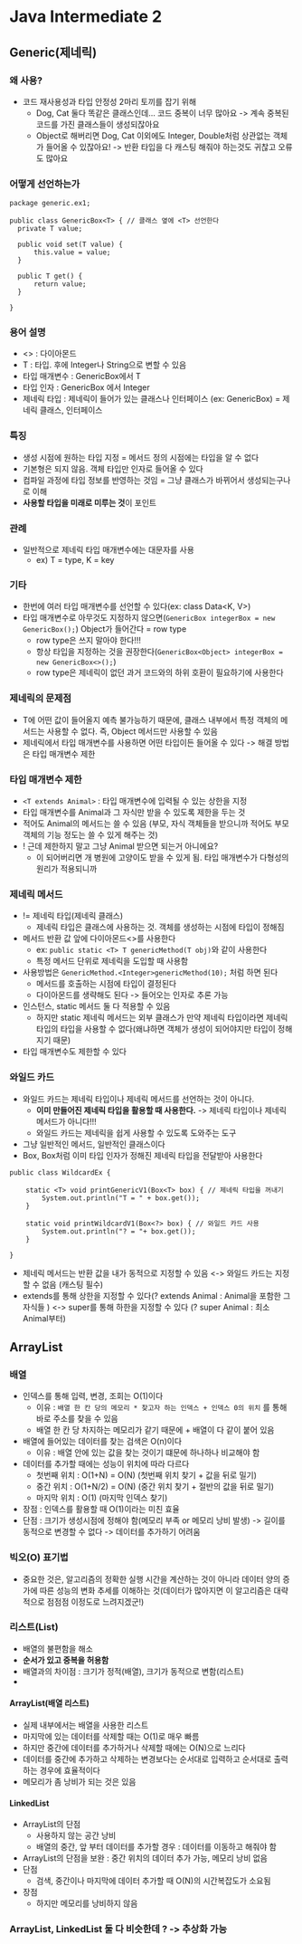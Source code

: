   # Java Intermediate 2

## Generic(제네릭)
### 왜 사용?
  - 코드 재사용성과 타입 안정성 2마리 토끼를 잡기 위해
    - Dog, Cat 둘다 똑같은 클래스인데... 코드 중복이 너무 많아요 -> 계속 중복된 코드를 가진 클래스들이 생성되잖아요
    - Object로 해버리면 Dog, Cat 이외에도 Integer, Double처럼 상관없는 객체가 들어올 수 있잖아요! -> 반환 타입을 다 캐스팅 해줘야 하는것도 귀찮고 오류도 많아요  

### 어떻게 선언하는가 
  ```
  package generic.ex1; 
  
  public class GenericBox<T> { // 클래스 옆에 <T> 선언한다 
    private T value;

    public void set(T value) {
        this.value = value;
    }

    public T get() {
        return value;
    }

  }
  
  ```

### 용어 설명
- <> : 다이아몬드
- T : 타입. 후에 Integer나 String으로 변할 수 있음
- 타입 매개변수 : GenericBox<T>에서 T
- 타입 인자 : GenericBox<Integer> 에서 Integer
- 제네릭 타입 : 제네릭이 들어가 있는 클래스나 인터페이스 (ex: GenericBox) = 제네릭 클래스, 인터페이스 

### 특징
- 생성 시점에 원하는 타입 지정 = 메서드 정의 시점에는 타입을 알 수 없다 
- 기본형은 되지 않음. 객체 타입만 인자로 들어올 수 있다 
- 컴파일 과정에 타입 정보를 반영하는 것임 = 그냥 클래스가 바뀌어서 생성되는구나로 이해
- **사용할 타입을 미래로 미루는 것**이 포인트

### 관례
- 일반적으로 제네릭 타입 매개변수에는 대문자를 사용
  - ex) T = type, K = key 

### 기타
- 한번에 여러 타입 매개변수를 선언할 수 있다(ex: class Data<K, V>)
- 타입 매개변수로 아무것도 지정하지 않으면(`GenericBox integerBox = new GenericBox();`) Object가 들어간다 = row type
  - row type은 쓰지 말아야 한다!!! 
  - 항상 타입을 지정하는 것을 권장한다(`GenericBox<Object> integerBox = new GenericBox<>();`)
  - row type은 제네릭이 없던 과거 코드와의 하위 호환이 필요하기에 사용한다 
  
### 제네릭의 문제점
- T에 어떤 값이 들어올지 예측 불가능하기 때문에, 클래스 내부에서 특정 객체의 메서드는 사용할 수 없다. 즉, Object 메서드만 사용할 수 있음 
- 제네릭에서 타입 매개변수를 사용하면 어떤 타입이든 들어올 수 있다
-> 해결 방법은 타입 매개변수 제한

### 타입 매개변수 제한 
- `<T extends Animal>` : 타입 매개변수에 입력될 수 있는 상한을 지정 
- 타입 매개변수를 Animal과 그 자식만 받을 수 있도록 제한을 두는 것
- 적어도 Animal의 메서드는 쓸 수 있음 (부모, 자식 객체들을 받으니까 적어도 부모 객체의 기능 정도는 쓸 수 있게 해주는 것)
- ! 근데 제한하지 말고 그냥 Animal 받으면 되는거 아니에요?
  - <Animal> 이 되어버리면 개 병원에 고양이도 받을 수 있게 됨. 타입 매개변수가 다형성의 원리가 적용되니까

### 제네릭 메서드 
- != 제네릭 타입(제네릭 클래스)
  - 제네릭 타입은 클래스에 사용하는 것. 객체를 생성하는 시점에 타입이 정해짐 
- 메서드 반환 값 앞에 다이아몬드<>를 사용한다
  - ex: `public static <T> T genericMethod(T obj)`와 같이 사용한다
  - 특정 메서드 단위로 제네릭을 도입할 때 사용함
- 사용방법은 `GenericMethod.<Integer>genericMethod(10);` 처럼 하면 된다
  - 메서드를 호출하는 시점에 타입이 결정된다
  - 다이아몬드를 생략해도 된다 -> 들어오는 인자로 추론 가능 
- 인스턴스, static 메서드 둘 다 적용할 수 있음
  - 하지만 static 제네릭 메서드는 외부 클래스가 만약 제네릭 타입이라면 제네릭 타입의 타입을 사용할 수 없다(왜냐하면 객체가 생성이 되어야지만 타입이 정해지기 때문)
- 타입 매개변수도 제한할 수 있다


### 와일드 카드
- 와일드 카드는 제네릭 타입이나 제네릭 메서드를 선언하는 것이 아니다.
  - **이미 만들어진 제네릭 타입을 활용할 때 사용한다.** -> 제네릭 타입이나 제네릭 메서드가 아니다!!!
  - 와일드 카드는 제네릭을 쉽게 사용할 수 있도록 도와주는 도구
- 그냥 일반적인 메서드, 일반적인 클래스이다
- Box<Dog>, Box<Cat>처럼 이미 타입 인자가 정해진 제네릭 타입을 전달받아 사용한다 
```
public class WildcardEx {

    static <T> void printGenericV1(Box<T> box) { // 제네릭 타입을 꺼내기
        System.out.println("T = " + box.get());
    }

    static void printWildcardV1(Box<?> box) { // 와일드 카드 사용
        System.out.println("? = "+ box.get());
    }

}

```
- 제네릭 메서드는 반환 값을 내가 동적으로 지정할 수 있음 <-> 와일드 카드는 지정할 수 없음 (캐스팅 필수)
- extends를 통해 상한을 지정할 수 있다(? extends Animal : Animal을 포함한 그 자식들 ) <-> super를 통해 하한을 지정할 수 있다 (? super Animal : 최소 Animal부터)

## ArrayList
### 배열
- 인덱스를 통해 입력, 변경, 조회는 O(1)이다
  - 이유 : `배열 한 칸 당의 메모리 * 찾고자 하는 인덱스 + 인덱스 0의 위치` 를 통해 바로 주소를 찾을 수 있음
  - 배열 한 칸 당 차지하는 메모리가 같기 때문에 + 배열이 다 같이 붙어 있음
- 배열에 들어있는 데이터를 찾는 검색은 O(n)이다
  - 이유 : 배열 안에 있는 값을 찾는 것이기 떄문에 하나하나 비교해야 함
- 데이터를 추가할 때에는 성능이 위치에 따라 다르다
  - 첫번째 위치 : O(1+N) = O(N) (첫번째 위치 찾기 + 값을 뒤로 밀기)
  - 중간 위치 : O(1+N/2) = O(N) (중간 위치 찾기 + 절반의 값을 뒤로 밀기)
  - 마지막 위치 : O(1) (마지막 인덱스 찾기)
- 장점 : 인덱스를 활용할 때 O(1)이라는 미친 효율
- 단점 : 크기가 생성시점에 정해야 함(메모리 부족 or 메모리 낭비 발생) -> 길이를 동적으로 변경할 수 없다 -> 데이터를 추가하기 어려움 

### 빅오(O) 표기법
- 중요한 것은, 알고리즘의 정확한 실행 시간을 계산하는 것이 아니라 데이터 양의 증가에 따른 성능의 변화 추세를 이해하는 것(데이터가 많아지면 이 알고리즘은 대략적으로 점점점 이정도로 느려지겠군!)

### 리스트(List)
- 배열의 불편함을 해소
- **순서가 있고 중복을 허용함**
- 배열과의 차이점 : 크기가 정적(배열), 크기가 동적으로 변함(리스트)
- 
#### ArrayList(배열 리스트)
- 실제 내부에서는 배열을 사용한 리스트
- 마지막에 있는 데이터를 삭제할 때는 O(1)로 매우 빠름
- 하지만 중간에 데이터를 추가하거나 삭제할 때에는 O(N)으로 느리다
- 데이터를 중간에 추가하고 삭제하는 변경보다는 순서대로 입력하고 순서대로 출력하는 경우에 효율적이다 
- 메모리가 좀 낭비가 되는 것은 있음 

#### LinkedList
- ArrayList의 단점
  - 사용하지 않는 공간 낭비
  - 배열의 중간, 앞 부터 데이터를 추가할 경우 : 데이터를 이동하고 해줘야 함
- ArrayList의 단점을 보완 : 중간 위치의 데이터 추가 가능, 메모리 낭비 없음
- 단점
  - 검색, 중간이나 마지막에 데이터 추가할 때 O(N)의 시간복잡도가 소요됨
- 장점
  - 하지만 메모리를 낭비하지 않음 
### ArrayList, LinkedList 둘 다 비슷한데 ? -> 추상화 가능 

